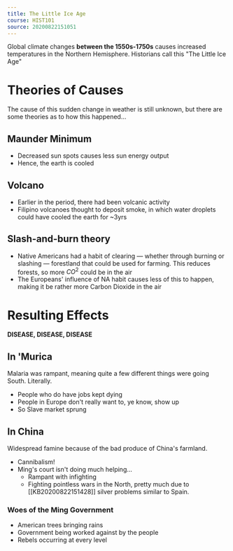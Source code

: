 ```yaml
---
title: The Little Ice Age
course: HIST101
source: 20200822151051
---
```


Global climate changes **between the 1550s-1750s** causes increased temperatures in the Northern Hemisphere. Historians call this "The Little Ice Age"

# Theories of Causes
The cause of this sudden change in weather is still unknown, but there are some theories as to how this happened…

## Maunder Minimum
* Decreased sun spots causes less sun energy output
* Hence, the earth is cooled

## Volcano
* Earlier in the period, there had been volcanic activity
* Filipino volcanoes thought to deposit smoke, in which water droplets could have cooled the earth for ~3yrs

## Slash-and-burn theory
* Native Americans had a habit of clearing — whether through burning or slashing — forestland that could be used for farming. This reduces forests, so more $CO^2$ could be in the air
* The Europeans' influence of NA habit causes less of this to happen, making it be rather more Carbon Dioxide in the air

# Resulting Effects
**DISEASE, DISEASE, DISEASE**

## In 'Murica

Malaria was rampant, meaning quite a few different things were going South. Literally.

* People who do have jobs kept dying 
* People in Europe don't really want to, ye know, show up
* So Slave market sprung 

## In China

Widespread famine because of the bad produce of China's farmland. 

* Cannibalism!
* Ming's court isn't doing much helping…
    * Rampant with infighting
    * Fighting pointless wars in the North, pretty much due to [[KB20200822151428]] silver problems similar to Spain. 

### Woes of the Ming Government
* American trees bringing rains
* Government being worked against by the people
* Rebels occurring at every level
